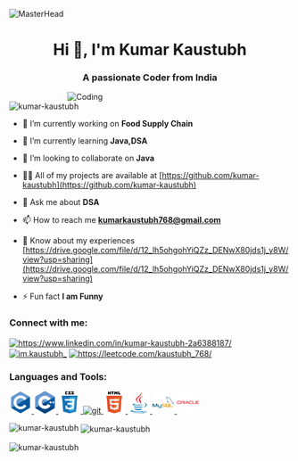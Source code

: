 ![MasterHead](https://1.bp.blogspot.com/-7A4WynwLsMw/XbBpCXG8fHI/AAAAAAAAMt4/uOa1bpLskYgrwGbllhSu2SDj_Mig8SXJQCLcBGAsYHQ/s1600/2000_600px.gif)
<h1 align="center">Hi 👋, I'm Kumar Kaustubh</h1>
<h3 align="center">A passionate Coder from India</h3>
<img align="right" alt="Coding" width="400" src="https://i.ytimg.com/vi/f02mOEt11OQ/maxresdefault.jpg">

<p align="left"> <img src="https://komarev.com/ghpvc/?username=kumar-kaustubh&label=Profile%20views&color=0e75b6&style=flat" alt="kumar-kaustubh" /> </p>

- 🔭 I’m currently working on **Food Supply Chain**

- 🌱 I’m currently learning **Java,DSA**

- 👯 I’m looking to collaborate on **Java**

- 👨‍💻 All of my projects are available at [https://github.com/kumar-kaustubh](https://github.com/kumar-kaustubh)

- 💬 Ask me about **DSA**

- 📫 How to reach me **kumarkaustubh768@gmail.com**

- 📄 Know about my experiences [https://drive.google.com/file/d/12_lh5ohgohYiQZz_DENwX80jds1j_y8W/view?usp=sharing](https://drive.google.com/file/d/12_lh5ohgohYiQZz_DENwX80jds1j_y8W/view?usp=sharing)

- ⚡ Fun fact **I am Funny**

<h3 align="left">Connect with me:</h3>
<p align="left">
<a href="https://linkedin.com/in/https://www.linkedin.com/in/kumar-kaustubh-2a6388187/" target="blank"><img align="center" src="https://raw.githubusercontent.com/rahuldkjain/github-profile-readme-generator/master/src/images/icons/Social/linked-in-alt.svg" alt="https://www.linkedin.com/in/kumar-kaustubh-2a6388187/" height="30" width="40" /></a>
<a href="https://instagram.com/im.kaustubh_" target="blank"><img align="center" src="https://raw.githubusercontent.com/rahuldkjain/github-profile-readme-generator/master/src/images/icons/Social/instagram.svg" alt="im.kaustubh_" height="30" width="40" /></a>
<a href="https://www.leetcode.com/https://leetcode.com/kaustubh_768/" target="blank"><img align="center" src="https://raw.githubusercontent.com/rahuldkjain/github-profile-readme-generator/master/src/images/icons/Social/leet-code.svg" alt="https://leetcode.com/kaustubh_768/" height="30" width="40" /></a>
</p>

<h3 align="left">Languages and Tools:</h3>
<p align="left"> <a href="https://www.cprogramming.com/" target="_blank" rel="noreferrer"> <img src="https://raw.githubusercontent.com/devicons/devicon/master/icons/c/c-original.svg" alt="c" width="40" height="40"/> </a> <a href="https://www.w3schools.com/cpp/" target="_blank" rel="noreferrer"> <img src="https://raw.githubusercontent.com/devicons/devicon/master/icons/cplusplus/cplusplus-original.svg" alt="cplusplus" width="40" height="40"/> </a> <a href="https://www.w3schools.com/css/" target="_blank" rel="noreferrer"> <img src="https://raw.githubusercontent.com/devicons/devicon/master/icons/css3/css3-original-wordmark.svg" alt="css3" width="40" height="40"/> </a> <a href="https://git-scm.com/" target="_blank" rel="noreferrer"> <img src="https://www.vectorlogo.zone/logos/git-scm/git-scm-icon.svg" alt="git" width="40" height="40"/> </a> <a href="https://www.w3.org/html/" target="_blank" rel="noreferrer"> <img src="https://raw.githubusercontent.com/devicons/devicon/master/icons/html5/html5-original-wordmark.svg" alt="html5" width="40" height="40"/> </a> <a href="https://www.java.com" target="_blank" rel="noreferrer"> <img src="https://raw.githubusercontent.com/devicons/devicon/master/icons/java/java-original.svg" alt="java" width="40" height="40"/> </a> <a href="https://www.mysql.com/" target="_blank" rel="noreferrer"> <img src="https://raw.githubusercontent.com/devicons/devicon/master/icons/mysql/mysql-original-wordmark.svg" alt="mysql" width="40" height="40"/> </a> <a href="https://www.oracle.com/" target="_blank" rel="noreferrer"> <img src="https://raw.githubusercontent.com/devicons/devicon/master/icons/oracle/oracle-original.svg" alt="oracle" width="40" height="40"/> </a> </p>

<p><img align="left" src="https://github-readme-stats.vercel.app/api/top-langs?username=kumar-kaustubh&show_icons=true&locale=en&layout=compact" alt="kumar-kaustubh" /></p>

<p>&nbsp;<img align="center" src="https://github-readme-stats.vercel.app/api?username=kumar-kaustubh&show_icons=true&locale=en" alt="kumar-kaustubh" /></p>

<p><img align="center" src="https://github-readme-streak-stats.herokuapp.com/?user=kumar-kaustubh&" alt="kumar-kaustubh" /></p>
